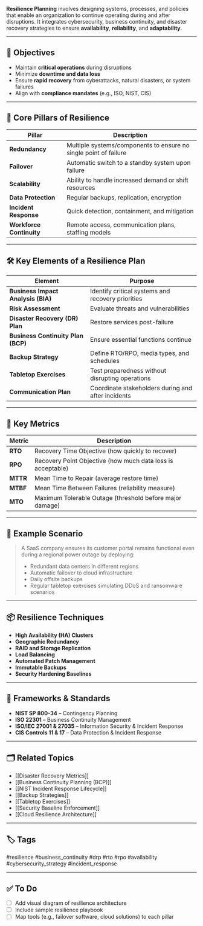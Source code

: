 **Resilience Planning** involves designing systems, processes, and policies that enable an organization to continue operating during and after disruptions. It integrates cybersecurity, business continuity, and disaster recovery strategies to ensure **availability**, **reliability**, and **adaptability**.

---

## 🎯 Objectives

- Maintain **critical operations** during disruptions
- Minimize **downtime and data loss**
- Ensure **rapid recovery** from cyberattacks, natural disasters, or system failures
- Align with **compliance mandates** (e.g., ISO, NIST, CIS)

---

## 🧱 Core Pillars of Resilience

| Pillar              | Description                                                                 |
|---------------------|-----------------------------------------------------------------------------|
| **Redundancy**       | Multiple systems/components to ensure no single point of failure            |
| **Failover**         | Automatic switch to a standby system upon failure                           |
| **Scalability**      | Ability to handle increased demand or shift resources                        |
| **Data Protection**  | Regular backups, replication, encryption                                     |
| **Incident Response**| Quick detection, containment, and mitigation                                |
| **Workforce Continuity** | Remote access, communication plans, staffing models                   |

---

## 🛠️ Key Elements of a Resilience Plan

| Element                        | Purpose                                                      |
|-------------------------------|--------------------------------------------------------------|
| **Business Impact Analysis (BIA)** | Identify critical systems and recovery priorities           |
| **Risk Assessment**            | Evaluate threats and vulnerabilities                         |
| **Disaster Recovery (DR) Plan**| Restore services post-failure                                |
| **Business Continuity Plan (BCP)** | Ensure essential functions continue                          |
| **Backup Strategy**            | Define RTO/RPO, media types, and schedules                   |
| **Tabletop Exercises**         | Test preparedness without disrupting operations              |
| **Communication Plan**        | Coordinate stakeholders during and after incidents           |

---

## 🧮 Key Metrics

| Metric | Description                                         |
|--------|-----------------------------------------------------|
| **RTO**| Recovery Time Objective (how quickly to recover)    |
| **RPO**| Recovery Point Objective (how much data loss is acceptable) |
| **MTTR**| Mean Time to Repair (average restore time)         |
| **MTBF**| Mean Time Between Failures (reliability measure)   |
| **MTO**| Maximum Tolerable Outage (threshold before major damage) |

---

## 🧠 Example Scenario

> A SaaS company ensures its customer portal remains functional even during a regional power outage by deploying:
> - Redundant data centers in different regions
> - Automatic failover to cloud infrastructure
> - Daily offsite backups
> - Regular tabletop exercises simulating DDoS and ransomware scenarios

---

## 📦 Resilience Techniques

- **High Availability (HA) Clusters**
- **Geographic Redundancy**
- **RAID and Storage Replication**
- **Load Balancing**
- **Automated Patch Management**
- **Immutable Backups**
- **Security Hardening Baselines**

---

## 🔐 Frameworks & Standards

- **NIST SP 800-34** – Contingency Planning
- **ISO 22301** – Business Continuity Management
- **ISO/IEC 27001 & 27035** – Information Security & Incident Response
- **CIS Controls 11 & 17** – Data Protection & Incident Response

---

## 🗂 Related Topics

- [[Disaster Recovery Metrics]]
- [[Business Continuity Planning (BCP)]]
- [[NIST Incident Response Lifecycle]]
- [[Backup Strategies]]
- [[Tabletop Exercises]]
- [[Security Baseline Enforcement]]
- [[Cloud Resilience Architecture]]

---

## 🏷 Tags

#resilience #business_continuity #drp #rto #rpo #availability #cybersecurity_strategy #incident_response

---

## ✅ To Do

- [ ] Add visual diagram of resilience architecture
- [ ] Include sample resilience playbook
- [ ] Map tools (e.g., failover software, cloud solutions) to each pillar
